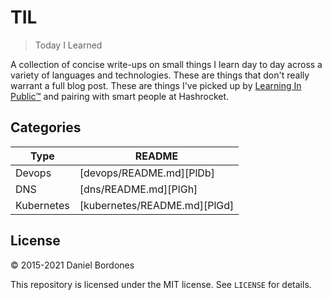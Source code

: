 # TIL

> Today I Learned

A collection of concise write-ups on small things I learn day to day across a
variety of languages and technologies. These are things that don't really
warrant a full blog post. These are things I've picked up by [Learning In
Public™](https://dev.to/jbranchaud/how-i-built-a-learning-machine-45k9) and
pairing with smart people at Hashrocket.

## Categories

| Type | README |
| ------ | ------ |
| Devops | [devops/README.md][PlDb] |
| DNS | [dns/README.md][PlGh] |
| Kubernetes | [kubernetes/README.md][PlGd] |


## License

&copy; 2015-2021 Daniel Bordones

This repository is licensed under the MIT license. See `LICENSE` for
details.
